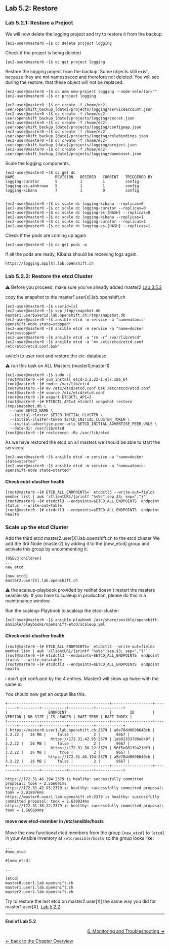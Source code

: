 ## Lab 5.2: Restore

<a name="5.2.1"> </a>
### Lab 5.2.1: Restore a Project

We will now delete the logging project and try to restore it from the backup.
```
[ec2-user@master0 ~]$ oc delete project logging
```

Check if the project is being deleted
```
[ec2-user@master0 ~]$ oc get project logging
```

Restore the logging project from the backup. Some objects still exist, because they are not namespaced and therefore not deleted. You will see during the restore, that these object will not be replaced.
```
[ec2-user@master0 ~]$ oc adm new-project logging --node-selector=""
[ec2-user@master0 ~]$ oc project logging

[ec2-user@master0 ~]$ oc create -f /home/ec2-user/openshift_backup_[date]/projects/logging/serviceaccount.json
[ec2-user@master0 ~]$ oc create -f /home/ec2-user/openshift_backup_[date]/projects/logging/secret.json
[ec2-user@master0 ~]$ oc create -f /home/ec2-user/openshift_backup_[date]/projects/logging/configmap.json
[ec2-user@master0 ~]$ oc create -f /home/ec2-user/openshift_backup_[date]/projects/logging/rolebindings.json
[ec2-user@master0 ~]$ oc create -f /home/ec2-user/openshift_backup_[date]/projects/logging/project.json
[ec2-user@master0 ~]$ oc create -f /home/ec2-user/openshift_backup_[date]/projects/logging/daemonset.json
```

Scale the logging components.
```
[ec2-user@master0 ~]$ oc get dc
NAME                  REVISION   DESIRED   CURRENT   TRIGGERED BY
logging-curator       5          1         1         config
logging-es-a4nhrowo   5          1         1         config
logging-kibana        7          1         0         config


[ec2-user@master0 ~]$ oc scale dc logging-kibana --replicas=0
[ec2-user@master0 ~]$ oc scale dc logging-curator --replicas=0
[ec2-user@master0 ~]$ oc scale dc logging-es-[HASH] --replicas=0
[ec2-user@master0 ~]$ oc scale dc logging-kibana --replicas=1
[ec2-user@master0 ~]$ oc scale dc logging-curator --replicas=1
[ec2-user@master0 ~]$ oc scale dc logging-es-[HASH] --replicas=1
``` 

Check if the pods are coming up again
```
[ec2-user@master0 ~]$ oc get pods -w
```

If all the pods are ready, Kibana should be receiving logs again.
```
https://logging.app[X].lab.openshift.ch
```


<a name="5.2.2"></a>
### Lab 5.2.2: Restore the etcd Cluster ###

:warning: Before you proceed, make sure you've already added master2 [Lab 3.5.2](35_add_new_node_and_master.md#3.5.2)

copy the snapshot to the master1.user[x].lab.openshift.ch
```
[ec2-user@master0 ~]$ userid=[x]
[ec2-user@master0 ~]$ scp /tmp/snapshot.db master1.user$userid.lab.openshift.ch:/tmp/snapshot.db
[ec2-user@master0 ~]$ ansible etcd -m service -a "name=atomic-openshift-node state=stopped"
[ec2-user@master0 ~]$ ansible etcd -m service -a "name=docker state=stopped"
[ec2-user@master0 ~]$ ansible etcd -a "rm -rf /var/lib/etcd"
[ec2-user@master0 ~]$ ansible etcd -a "mv /etc/etcd/etcd.conf /etc/etcd/etcd.conf.bak"
```

switch to user root and restore the etc-database

:warning: run this task on ALL Masters (master0,master1)
```
[ec2-user@master0 ~]$ sudo -i
[root@master0 ~]# yum install etcd-3.2.22-1.el7.x86_64
[root@master0 ~]# rmdir /var/lib/etcd
[root@master0 ~]# mv /etc/etcd/etcd.conf.bak /etc/etcd/etcd.conf
[root@master0 ~]# source /etc/etcd/etcd.conf
[root@master0 ~]# export ETCDCTL_API=3
[root@master0 ~]# ETCDCTL_API=3 etcdctl snapshot restore /tmp/snapshot.db \
  --name $ETCD_NAME \
  --initial-cluster $ETCD_INITIAL_CLUSTER \
  --initial-cluster-token $ETCD_INITIAL_CLUSTER_TOKEN \
  --initial-advertise-peer-urls $ETCD_INITIAL_ADVERTISE_PEER_URLS \
  --data-dir /var/lib/etcd
[root@master0 ~]# restorecon -Rv /var/lib/etcd
```

As we have restored the etcd on all masters we should be able to start the services:
```
[ec2-user@master0 ~]$ ansible etcd -m service -a "name=docker state=started"
[ec2-user@master0 ~]$ ansible etcd -m service -a "name=atomic-openshift-node state=started"
```

#### Check ectd-clusther health ####
```
[root@master0 ~]# ETCD_ALL_ENDPOINTS=` etcdctl3 --write-out=fields   member list | awk '/ClientURL/{printf "%s%s",sep,$3; sep=","}'`
[root@master0 ~]# etcdctl3 --endpoints=$ETCD_ALL_ENDPOINTS  endpoint status  --write-out=table
[root@master0 ~]# etcdctl3 --endpoints=$ETCD_ALL_ENDPOINTS  endpoint health
```

### Scale up the etcd Cluster ###
Add the third etcd master2.user[X].lab.openshift.ch to the etcd cluster
We add the 3rd Node (master2) by adding it to the [new_etcd] group and activate this group by uncommenting it:
```
[OSEv3:children]
...
new_etcd 

[new_etcd] 
master2.user[X].lab.openshift.ch 
```

:warning: the scaleup-playbook provided by redhat doesn't restart the masters seamlessly. If you have to scaleup in production, please do this in a maintenance window.

Run the scaleup-Playbook to scaleup the etcd-cluster:
```
[ec2-user@master0 ~]$ ansible-playbook /usr/share/ansible/openshift-ansible/playbooks/openshift-etcd/scaleup.yml
```

#### Check ectd-clusther health ####
```
[root@master0 ~]# ETCD_ALL_ENDPOINTS=` etcdctl3 --write-out=fields   member list | awk '/ClientURL/{printf "%s%s",sep,$3; sep=","}'`
[root@master0 ~]# etcdctl3 --endpoints=$ETCD_ALL_ENDPOINTS  endpoint status  --write-out=table
[root@master0 ~]# etcdctl3 --endpoints=$ETCD_ALL_ENDPOINTS  endpoint health
```

:information_source: don't get confused by the 4 entries. Master0 will show up twice with the same id

You should now get an output like this.
```
+---------------------------------------------+------------------+---------+---------+-----------+-----------+------------+
|                  ENDPOINT                   |        ID        | VERSION | DB SIZE | IS LEADER | RAFT TERM | RAFT INDEX |
+---------------------------------------------+------------------+---------+---------+-----------+-----------+------------+
| https://master0.user1.lab.openshift.ch:2379 | a8e78dd0690640cb |  3.2.22 |   26 MB |     false |         2 |       9667 |
|                   https://172.31.42.95:2379 | 1ab823337d6e84bf |  3.2.22 |   26 MB |     false |         2 |       9667 |
|                   https://172.31.38.22:2379 | 56f5e08139a21df3 |  3.2.22 |   26 MB |      true |         2 |       9667 |
|                  https://172.31.46.194:2379 | a8e78dd0690640cb |  3.2.22 |   26 MB |     false |         2 |       9667 |
+---------------------------------------------+------------------+---------+---------+-----------+-----------+------------+

https://172.31.46.194:2379 is healthy: successfully committed proposal: took = 2.556091ms
https://172.31.42.95:2379 is healthy: successfully committed proposal: took = 2.018976ms
https://master0.user1.lab.openshift.ch:2379 is healthy: successfully committed proposal: took = 2.639024ms
https://172.31.38.22:2379 is healthy: successfully committed proposal: took = 1.666699ms

```

#### move new etcd-member in /etc/ansible/hosts ####

Move the now functional etcd members from the group `[new_etcd]` to `[etcd]` in your Ansible inventory at `/etc/ansible/hosts` so the group looks like:


```
...
#new_etcd

#[new_etcd]

...

[etcd]
master0.user1.lab.openshift.ch
master1.user1.lab.openshift.ch
master2.user1.lab.openshift.ch
```

Try to restore the last etcd on master2.user[X] the same way you did for master1.user[X]. [Lab 5.2.2](52_restore.md#5.2.2)

---

**End of Lab 5.2**

<p width="100px" align="right"><a href="60_monitoring_troubleshooting.md">6. Monitoring and Troubleshooting →</a></p>

[← back to the Chapter Overview](50_backup_restore.md)
